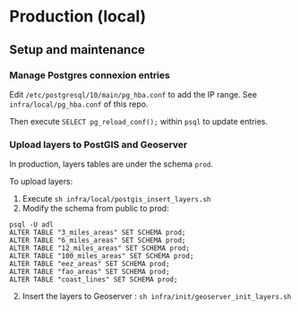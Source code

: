 # Production (local)

## Setup and maintenance

### Manage Postgres connexion entries

Edit `/etc/postgresql/10/main/pg_hba.conf` to add the IP range. See `infra/local/pg_hba.conf` of this repo.

Then execute `SELECT pg_reload_conf();` within `psql` to update entries.

### Upload layers to PostGIS and Geoserver

In production, layers tables are under the schema `prod`.

To upload layers:
1. Execute `sh infra/local/postgis_insert_layers.sh`
2. Modify the schema from public to prod:
```shell
psql -U adl
ALTER TABLE "3_miles_areas" SET SCHEMA prod;
ALTER TABLE "6_miles_areas" SET SCHEMA prod;
ALTER TABLE "12_miles_areas" SET SCHEMA prod;
ALTER TABLE "100_miles_areas" SET SCHEMA prod;
ALTER TABLE "eez_areas" SET SCHEMA prod;
ALTER TABLE "fao_areas" SET SCHEMA prod;
ALTER TABLE "coast_lines" SET SCHEMA prod;
```
2. Insert the layers to Geoserver : `sh infra/init/geoserver_init_layers.sh`